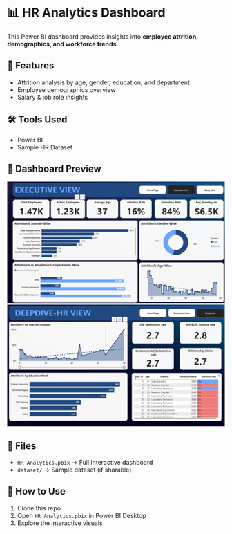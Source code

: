 # 📊 HR Analytics Dashboard  

This Power BI dashboard provides insights into **employee attrition, demographics, and workforce trends**.  

## 🔹 Features  
- Attrition analysis by age, gender, education, and department  
- Employee demographics overview  
- Salary & job role insights  

## 🛠️ Tools Used  
- Power BI  
- Sample HR Dataset  

## 📸 Dashboard Preview  
![Dashboard Page 1](Images/dashboard_page1.png)  
![Dashboard Page 2](Images/dashboard_page2.png)  

## 📂 Files  
- `HR_Analytics.pbix` → Full interactive dashboard  
- `dataset/` → Sample dataset (if sharable)  

## 🚀 How to Use  
1. Clone this repo  
2. Open `HR_Analytics.pbix` in Power BI Desktop  
3. Explore the interactive visuals  
